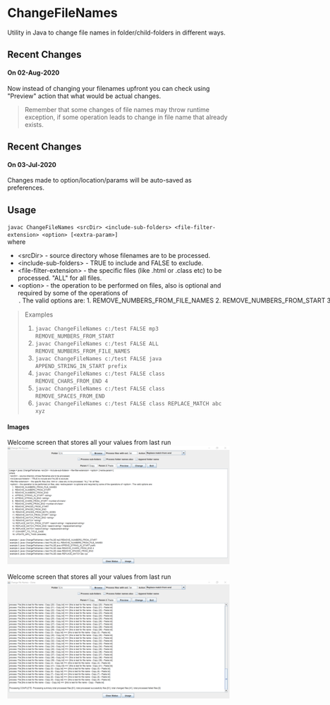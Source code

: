 # ChangeFileNames
Utility in Java to change file names in folder/child-folders in different ways.

## Recent Changes<br>
#### On 02-Aug-2020<br>
Now instead of changing your filenames upfront you can check using "Preview" action that what would be actual changes.  
> Remember that some changes of file names may throw runtime exception, if some operation leads to change in file name that already exists.

## Recent Changes<br>
#### On 03-Jul-2020<br>
Changes made to option/location/params will be auto-saved as preferences.<br>

## Usage<br>
`javac ChangeFileNames <srcDir> <include-sub-folders> <file-filter-extension> <option> [<extra-param>]`<br>
where
 * \<srcDir> - source directory whose filenames are to be processed.<br>
 * \<include-sub-folders> - TRUE to include and FALSE to exclude.<br>
 * \<file-filter-extension> - the specific files (like .html or .class etc) to be processed. "ALL" for all files.<br>
 * \<option> - the operation to be performed on files, also <extra-param> is optional and required by some of the operations of <option>. The valid options are:<br>
        1. REMOVE_NUMBERS_FROM_FILE_NAMES<br>
        2. REMOVE_NUMBERS_FROM_START<br>
        3. REMOVE_NUMBERS_FROM_END<br>
        4. APPEND_STRING_IN_START <string><br>
        5. APPEND_STRING_IN_END <string><br>
        6. REMOVE_CHARS_FROM_START <number-of-chars><br>
        7. REMOVE_CHARS_FROM_END <number-of-chars><br>
        8. REMOVE_SPACES_FROM_START<br>
        9. REMOVE_SPACES_FROM_END<br>
        10. REMOVE_SPACES_FROM_BOTH_SIDES<br>
        11. REMOVE_MATCH_FROM_START <string><br>
        12. REMOVE_MATCH_FROM_END <string><br>
        13. REMOVE_MATCH <string><br>
        14. REPLACE_MATCH_FROM_START <search-string> <replacement-string><br>
        15. REPLACE_MATCH_FROM_END <search-string> <replacement-string><br>
        16. REPLACE_MATCH <search-string> <replacement-string><br>
        17. CONVERT_TO_TITLE_CASE<br>
        18. UPDATE_MP3_TAGS (obsolete)<br>

> Examples 
> 1. `javac ChangeFileNames c:/test FALSE mp3 REMOVE_NUMBERS_FROM_START`<br>
> 2. `javac ChangeFileNames c:/test FALSE ALL REMOVE_NUMBERS_FROM_FILE_NAMES`<br>
> 3. `javac ChangeFileNames c:/test FALSE java APPEND_STRING_IN_START prefix`<br>
> 4. `javac ChangeFileNames c:/test FALSE class REMOVE_CHARS_FROM_END 4`<br>
> 5. `javac ChangeFileNames c:/test FALSE class REMOVE_SPACES_FROM_END`<br>
> 6. `javac ChangeFileNames c:/test FALSE class REPLACE_MATCH abc xyz`<br>

#### Images<br>
Welcome screen that stores all your values from last run<br>
![Image of Yaktocat](https://github.com/svermaji/ChangeFileNames/blob/master/cfn.png)<br> 
<br>
Welcome screen that stores all your values from last run<br>
![Image of Yaktocat](https://github.com/svermaji/ChangeFileNames/blob/master/cfn-preview.png)<br> 